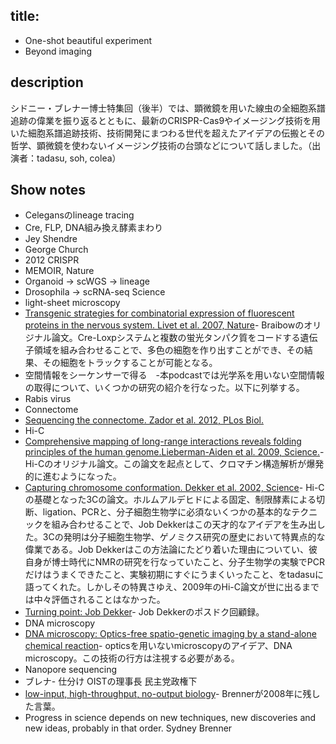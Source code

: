 
## title:
- One-shot beautiful experiment
- Beyond imaging

## description
シドニー・ブレナー博士特集回（後半）では、顕微鏡を用いた線虫の全細胞系譜追跡の偉業を振り返るとともに、最新のCRISPR-Cas9やイメージング技術を用いた細胞系譜追跡技術、技術開発にまつわる世代を超えたアイデアの伝搬とその哲学、顕微鏡を使わないイメージング技術の台頭などについて話しました。（出演者：tadasu, soh, colea）

## Show notes
- Celegansのlineage tracing
- Cre, FLP, DNA組み換え酵素まわり
- Jey Shendre
- George Church
- 2012 CRISPR
- MEMOIR, Nature 
- Organoid -> scWGS -> lineage
- Drosophila -> scRNA-seq Science
- light-sheet microscopy
- [Transgenic strategies for combinatorial expression of fluorescent proteins in the nervous system. Livet et al. 2007, Nature](https://www.ncbi.nlm.nih.gov/pubmed/17972876)- Braibowのオリジナル論文。Cre-Loxpシステムと複数の蛍光タンパク質をコードする遺伝子領域を組み合わせることで、多色の細胞を作り出すことができ、その結果、その細胞をトラックすることが可能となる。
- 空間情報をシーケンサーで得る　-本podcastでは光学系を用いない空間情報の取得について、いくつかの研究の紹介を行なった。以下に列挙する。
- Rabis virus
- Connectome
- [Sequencing the connectome. Zador et al. 2012, PLos Biol.](https://www.ncbi.nlm.nih.gov/pubmed/23109909)
- Hi-C
- [Comprehensive mapping of long-range interactions reveals folding principles of the human genome.Lieberman-Aiden et al. 2009, Science.](https://www.ncbi.nlm.nih.gov/pubmed/19815776)- Hi-Cのオリジナル論文。この論文を起点として、クロマチン構造解析が爆発的に進むようになった。
- [Capturing chromosome conformation. Dekker et al. 2002, Science](https://www.ncbi.nlm.nih.gov/pubmed/11847345)- Hi-Cの基礎となった3Cの論文。ホルムアルデヒドによる固定、制限酵素による切断、ligation、PCRと、分子細胞生物学に必須ないくつかの基本的なテクニックを組み合わせることで、Job Dekkerはこの天才的なアイデアを生み出した。3Cの発明は分子細胞生物学、ゲノミクス研究の歴史において特異点的な偉業である。Job Dekkerはこの方法論にたどり着いた理由についてい、彼自身が博士時代にNMRの研究を行なっていたこと、分子生物学の実験でPCRだけはうまくできたこと、実験初期にすぐにうまくいったこと、をtadasuに語ってくれた。しかしその特異さゆえ、2009年のHi-C論文が世に出るまでは中々評価されることはなかった。
- [Turning point: Job Dekker](https://www.nature.com/nature/journal/v475/n7354/full/nj7354-131a.html)- Job Dekkerのポスドク回顧録。
- DNA microscopy
- [DNA microscopy: Optics-free spatio-genetic imaging by a stand-alone chemical reaction](https://www.biorxiv.org/content/10.1101/471219v1)- opticsを用いないmicroscopyのアイデア、DNA microscopy。この技術の行方は注視する必要がある。
- Nanopore sequencing
- ブレナ- 仕分け OISTの理事長 民主党政権下
- [low-input, high-throughput, no-output biology](https://www.nature.com/articles/nrm2320)- Brennerが2008年に残した言葉。
- Progress in science depends on new techniques, new discoveries and new ideas, probably in that order. Sydney Brenner 
